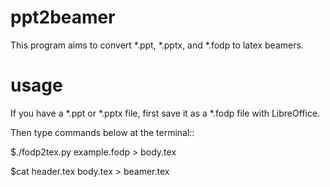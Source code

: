ppt2beamer
==========

This program aims to convert *.ppt, *.pptx, and *.fodp to latex beamers.

usage
==========
If you have a *.ppt or *.pptx file, first save it as a *.fodp file with LibreOffice.

Then type commands below at the terminal::

  $./fodp2tex.py example.fodp > body.tex

  $cat header.tex body.tex > beamer.tex 
